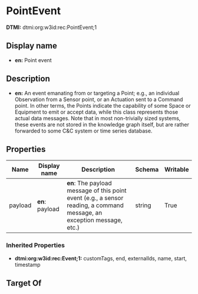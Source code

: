 # PointEvent
**DTMI:** dtmi:org:w3id:rec:PointEvent;1
## Display name
- **en:** Point event
## Description
- **en:** An event emanating from or targeting a Point; e.g., an individual Observation from a Sensor point, or an Actuation sent to a Command point. In other terms, the Points indicate the capability of some Space or Equipment to emit or accept data, while this class represents those actual data messages. Note that in most non-trivially sized systems, these events are not stored in the knowledge graph itself, but are rather forwarded to some C&C system or time series database.
## Properties
|Name|Display name|Description|Schema|Writable|
|-|-|-|-|-|
|payload|**en**: payload|**en**: The payload message of this point event (e.g., a sensor reading, a command message, an exception message, etc.)|string|True|
### Inherited Properties
* **dtmi:org:w3id:rec:Event;1:** customTags, end, externalIds, name, start, timestamp
## Target Of
